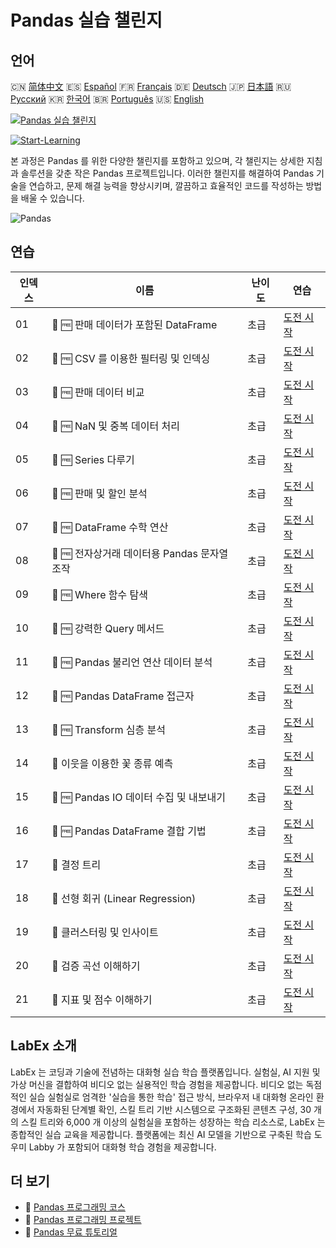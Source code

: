 # Pandas 실습 챌린지

## 언어

🇨🇳 [简体中文](README_zh.md) 🇪🇸 [Español](README_es.md) 🇫🇷 [Français](README_fr.md) 🇩🇪 [Deutsch](README_de.md) 🇯🇵 [日本語](README_ja.md) 🇷🇺 [Русский](README_ru.md) 🇰🇷 [한국어](README_ko.md) 🇧🇷 [Português](README_pt.md) 🇺🇸 [English](README.md) 

[![Pandas 실습 챌린지](https://cover-creator.labex.io/pandas-practice-challenges.png?lang=ko)](https://labex.io/ko/courses/pandas-practice-challenges)

[![Start-Learning](https://img.shields.io/badge/Start-Learning-whitesmoke?style=for-the-badge)](https://labex.io/ko/courses/pandas-practice-challenges)

본 과정은 Pandas 를 위한 다양한 챌린지를 포함하고 있으며, 각 챌린지는 상세한 지침과 솔루션을 갖춘 작은 Pandas 프로젝트입니다. 이러한 챌린지를 해결하여 Pandas 기술을 연습하고, 문제 해결 능력을 향상시키며, 깔끔하고 효율적인 코드를 작성하는 방법을 배울 수 있습니다.

![Pandas](https://img.shields.io/badge/Pandas-whitesmoke?style=for-the-badge&logo=pandas)


## 연습

|   인덱스 | 이름                                         | 난이도   | 연습                                                                                                                           |
|----------|----------------------------------------------|----------|--------------------------------------------------------------------------------------------------------------------------------|
|       01 | 🎯 🆓 판매 데이터가 포함된 DataFrame         | 초급     | <a target='_blank' href='https://labex.io/ko/labs/python-dataframe-with-sales-data-22107'>도전 시작</a>                        |
|       02 | 🎯 🆓 CSV 를 이용한 필터링 및 인덱싱         | 초급     | <a target='_blank' href='https://labex.io/ko/labs/python-filtering-and-indexing-with-csv-67543'>도전 시작</a>                  |
|       03 | 🎯 🆓 판매 데이터 비교                       | 초급     | <a target='_blank' href='https://labex.io/ko/labs/pandas-sales-data-comparison-92717'>도전 시작</a>                            |
|       04 | 🎯 🆓 NaN 및 중복 데이터 처리                | 초급     | <a target='_blank' href='https://labex.io/ko/labs/python-handling-nan-and-duplicates-189438'>도전 시작</a>                     |
|       05 | 🎯 🆓 Series 다루기                          | 초급     | <a target='_blank' href='https://labex.io/ko/labs/python-working-with-series-67550'>도전 시작</a>                              |
|       06 | 🎯 🆓 판매 및 할인 분석                      | 초급     | <a target='_blank' href='https://labex.io/ko/labs/python-analyzing-sales-and-discounts-23740'>도전 시작</a>                    |
|       07 | 🎯 🆓 DataFrame 수학 연산                    | 초급     | <a target='_blank' href='https://labex.io/ko/labs/python-dataframe-math-operations-172040'>도전 시작</a>                       |
|       08 | 🎯 🆓 전자상거래 데이터용 Pandas 문자열 조작 | 초급     | <a target='_blank' href='https://labex.io/ko/labs/pandas-pandas-string-manipulation-for-e-commerce-data-29301'>도전 시작</a>   |
|       09 | 🎯 🆓 Where 함수 탐색                        | 초급     | <a target='_blank' href='https://labex.io/ko/labs/python-exploring-the-where-function-53379'>도전 시작</a>                     |
|       10 | 🎯 🆓 강력한 Query 메서드                    | 초급     | <a target='_blank' href='https://labex.io/ko/labs/pandas-the-powerful-query-method-29827'>도전 시작</a>                        |
|       11 | 🎯 🆓 Pandas 불리언 연산 데이터 분석         | 초급     | <a target='_blank' href='https://labex.io/ko/labs/python-pandas-boolean-reductions-data-analysis-53381'>도전 시작</a>          |
|       12 | 🎯 🆓 Pandas DataFrame 접근자                | 초급     | <a target='_blank' href='https://labex.io/ko/labs/pandas-pandas-dataframe-accessors-47122'>도전 시작</a>                       |
|       13 | 🎯 🆓 Transform 심층 분석                    | 초급     | <a target='_blank' href='https://labex.io/ko/labs/pandas-a-deep-dive-into-transform-23742'>도전 시작</a>                       |
|       14 | 🎯  이웃을 이용한 꽃 종류 예측               | 초급     | <a target='_blank' href='https://labex.io/ko/labs/sklearn-predicting-flower-types-with-nearest-neighbors-256147'>도전 시작</a> |
|       15 | 🎯 🆓 Pandas IO 데이터 수집 및 내보내기      | 초급     | <a target='_blank' href='https://labex.io/ko/labs/python-pandas-io-data-ingestion-and-export-47120'>도전 시작</a>              |
|       16 | 🎯 🆓 Pandas DataFrame 결합 기법             | 초급     | <a target='_blank' href='https://labex.io/ko/labs/python-pandas-dataframe-combination-techniques-16435'>도전 시작</a>          |
|       17 | 🎯  결정 트리                                | 초급     | <a target='_blank' href='https://labex.io/ko/labs/python-decision-trees-92597'>도전 시작</a>                                   |
|       18 | 🎯  선형 회귀 (Linear Regression)            | 초급     | <a target='_blank' href='https://labex.io/ko/labs/python-linear-regression-185171'>도전 시작</a>                               |
|       19 | 🎯  클러스터링 및 인사이트                   | 초급     | <a target='_blank' href='https://labex.io/ko/labs/python-clustering-and-insights-198286'>도전 시작</a>                         |
|       20 | 🎯  검증 곡선 이해하기                       | 초급     | <a target='_blank' href='https://labex.io/ko/labs/python-understanding-validation-curves-106940'>도전 시작</a>                 |
|       21 | 🎯  지표 및 점수 이해하기                    | 초급     | <a target='_blank' href='https://labex.io/ko/labs/python-understanding-metrics-and-scoring-185172'>도전 시작</a>               |

## LabEx 소개

LabEx 는 코딩과 기술에 전념하는 대화형 실습 학습 플랫폼입니다. 실험실, AI 지원 및 가상 머신을 결합하여 비디오 없는 실용적인 학습 경험을 제공합니다. 비디오 없는 독점적인 실습 실험실로 엄격한 '실습을 통한 학습' 접근 방식, 브라우저 내 대화형 온라인 환경에서 자동화된 단계별 확인, 스킬 트리 기반 시스템으로 구조화된 콘텐츠 구성, 30 개의 스킬 트리와 6,000 개 이상의 실험실을 포함하는 성장하는 학습 리소스로, LabEx 는 종합적인 실습 교육을 제공합니다. 플랫폼에는 최신 AI 모델을 기반으로 구축된 학습 도우미 Labby 가 포함되어 대화형 학습 경험을 제공합니다.

## 더 보기

- 🔗 [Pandas 프로그래밍 코스](https://github.com/labex-labs/awesome-programming-courses)
- 🔗 [Pandas 프로그래밍 프로젝트](https://github.com/labex-labs/awesome-programming-projects)
- 🔗 [Pandas 무료 튜토리얼](https://github.com/labex-labs/pandas-free-tutorials)

